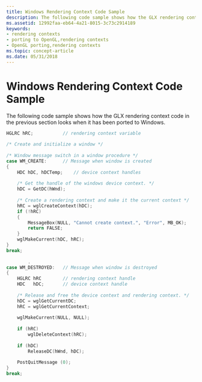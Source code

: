 ```yaml
---
title: Windows Rendering Context Code Sample
description: The following code sample shows how the GLX rendering context code in the previous section looks when it has been ported to Windows.
ms.assetid: 12992faa-eb64-4a21-8015-3c73c2914189
keywords:
- rendering contexts
- porting to OpenGL,rendering contexts
- OpenGL porting,rendering contexts
ms.topic: concept-article
ms.date: 05/31/2018
---
```


# Windows Rendering Context Code Sample

The following code sample shows how the GLX rendering context code in the previous section looks when it has been ported to Windows.


```C++
HGLRC hRC;           // rendering context variable  
 
/* Create and initialize a window */ 
        
/* Window message switch in a window procedure */ 
case WM_CREATE:      // Message when window is created  
{ 
    HDC hDC, hDCTemp;    // device context handles   
 
    /* Get the handle of the windows device context. */ 
    hDC = GetDC(hWnd); 
 
    /* Create a rendering context and make it the current context */  
    hRC = wglCreateContext(hDC); 
    if (!hRC)  
    { 
        MessageBox(NULL, "Cannot create context.", "Error", MB_OK); 
        return FALSE; 
    }  
    wglMakeCurrent(hDC, hRC); 
} 
break; 
        
        .    
case WM_DESTROYED:   // Message when window is destroyed  
{ 
    HGLRC hRC        // rendering context handle  
    HDC   hDC;       // device context handle  
 
    /* Release and free the device context and rendering context. */ 
    hDC = wglGetCurrentDC; 
    hRC = wglGetCurrentContext; 
 
    wglMakeCurrent(NULL, NULL); 
 
    if (hRC) 
        wglDeleteContext(hRC); 
 
    if (hDC) 
        ReleaseDC(hWnd, hDC); 
 
    PostQuitMessage (0); 
} 
break;
```



 

 




